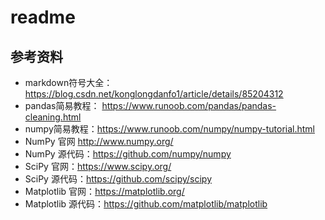 # readme


## 参考资料

- markdown符号大全：https://blog.csdn.net/konglongdanfo1/article/details/85204312
-  pandas简易教程： https://www.runoob.com/pandas/pandas-cleaning.html
- numpy简易教程：https://www.runoob.com/numpy/numpy-tutorial.html
- NumPy 官网 http://www.numpy.org/
- NumPy 源代码：https://github.com/numpy/numpy
- SciPy 官网：https://www.scipy.org/
- SciPy 源代码：https://github.com/scipy/scipy
- Matplotlib 官网：https://matplotlib.org/
- Matplotlib 源代码：https://github.com/matplotlib/matplotlib
